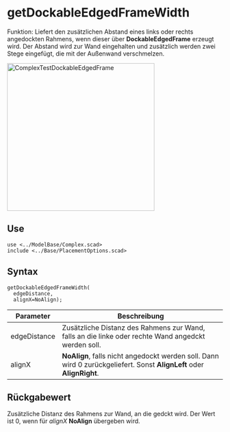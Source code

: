 # getDockableEdgedFrameWidth

Funktion: Liefert den zusätzlichen Abstand eines links oder rechts angedockten Rahmens, wenn dieser über __DockableEdgedFrame__ erzeugt wird. Der Abstand wird zur Wand eingehalten und zusätzlich werden zwei Stege eingefügt, die mit der Außenwand verschmelzen.

<img width="344" alt="ComplexTestDockableEdgedFrame" src="https://user-images.githubusercontent.com/48654609/168326465-092ff8fa-9027-4002-a818-d70652e15877.png">

## Use
<pre><code>use &lt;../ModelBase/Complex.scad&gt;
include <../Base/PlacementOptions.scad></pre></code>

## Syntax
<pre><code>getDockableEdgedFrameWidth(
  edgeDistance, 
  alignX=NoAlign);
</pre></code>

| Parameter | Beschreibung |
| ------ | ------ |
| edgeDistance | Zusätzliche Distanz des Rahmens zur Wand, falls an die linke oder rechte Wand angedckt werden soll. |
| alignX | __NoAlign__, falls nicht angedockt werden soll. Dann wird 0 zurückgeliefert. Sonst __AlignLeft__ oder __AlignRight__. |

## Rückgabewert
Zusätzliche Distanz des Rahmens zur Wand, an die gedckt wird. Der Wert ist 0, wenn für *alignX* __NoAlign__ übergeben wird.

